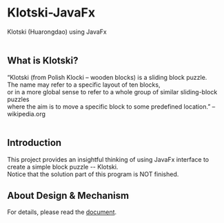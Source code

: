# Klotski-JavaFx
Klotski (Huarongdao) using JavaFx</br></br>
## What is Klotski?
“Klotski (from Polish Klocki – wooden blocks) is a sliding block puzzle.</br>
The name may refer to a specific layout of ten blocks,</br>
or in a more global sense to refer to a whole group of similar sliding-block puzzles</br>
where the aim is to move a specific block to some predefined location.” – wikipedia.org</br></br>
## Introduction
This project provides an insightful thinking of using JavaFx interface to create a simple block puzzle -- Klotski.</br>
Notice that the solution part of this program is NOT finished. </br>
## About Design & Mechanism
For details, please read the <a href="https://www.dropbox.com/s/icc33be96zr59z5/Cis36Fall2016FinalProjectZhiyingLiDocument.pdf?dl=0">document</a>.
